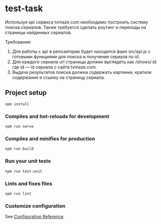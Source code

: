 # test-task

Используя api сервиса tvmaze.com необходимо построить систему поиска сериалов.
Также требуется сделать роутинг и переходы на страницы найденных сериалов.

Требования:

1. Для работы с api в репозитории будет находится фаил src/api.js с готовыми функциями для поиска и
получения сериала по id.
2. Для каждого сериала url страницы должен выглядеть как /shows/:id где id — id сериала с сайта
tvmaze.com.
3. Выдача результатов поиска должна содержать картинки, краткое содержание и ссылку на страницу
сериала.

## Project setup
```
npm install
```

### Compiles and hot-reloads for development
```
npm run serve
```

### Compiles and minifies for production
```
npm run build
```

### Run your unit tests
```
npm run test:unit
```

### Lints and fixes files
```
npm run lint
```

### Customize configuration
See [Configuration Reference](https://cli.vuejs.org/config/).
